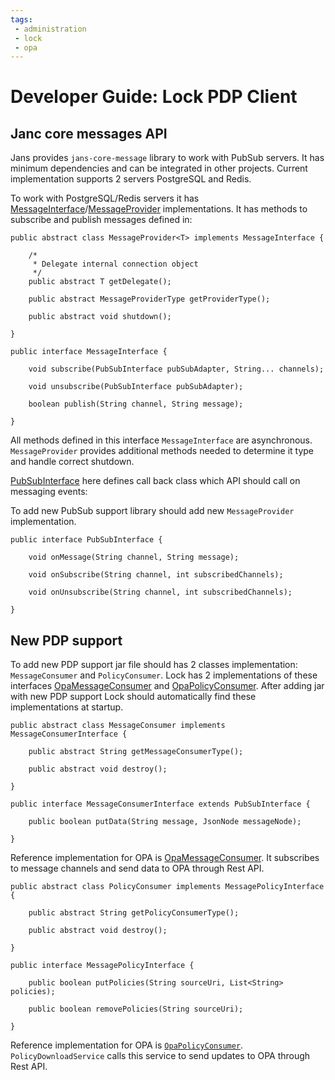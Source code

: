 ```yaml
---
tags:
 - administration
 - lock
 - opa
---
```


# Developer Guide: Lock PDP Client 

## Janc core messages API

Jans provides `jans-core-message` library to work with PubSub servers. It has minimum dependencies and can be integrated in other projects. Current implementation supports 2 servers PostgreSQL and Redis.

To work with PostgreSQL/Redis servers it has [MessageInterface](https://github.com/JanssenProject/jans/blob/main/jans-core/message/src/main/java/io/jans/service/message/provider/MessageInterface.java)/[MessageProvider](https://github.com/JanssenProject/jans/blob/main/jans-core/message/src/main/java/io/jans/service/message/provider/MessageProvider.java) implementations. It has methods to subscribe and publish messages defined in:

```
public abstract class MessageProvider<T> implements MessageInterface {

	/*
	 * Delegate internal connection object
	 */
	public abstract T getDelegate();

	public abstract MessageProviderType getProviderType();

	public abstract void shutdown();

}

public interface MessageInterface {

	void subscribe(PubSubInterface pubSubAdapter, String... channels);

	void unsubscribe(PubSubInterface pubSubAdapter);

	boolean publish(String channel, String message);

}

```

All methods defined in this interface `MessageInterface` are asynchronous.
`MessageProvider` provides additional methods needed to determine it type and handle correct shutdown.

[PubSubInterface](https://github.com/JanssenProject/jans/blob/main/jans-core/message/src/main/java/io/jans/service/message/pubsub/PubSubInterface.java) here defines call back class which API should call on messaging events:

To add new PubSub support library should add new `MessageProvider` implementation.

```
public interface PubSubInterface {

	void onMessage(String channel, String message);

	void onSubscribe(String channel, int subscribedChannels);

	void onUnsubscribe(String channel, int subscribedChannels);

}
```

## New PDP support


To add new PDP support jar file should has 2 classes implementation: `MessageConsumer` and `PolicyConsumer`. Lock has 2 implementations of these interfaces [OpaMessageConsumer](https://github.com/JanssenProject/jans/blob/main/jans-lock/service/src/main/java/io/jans/lock/service/consumer/message/opa/OpaMessageConsumer.java) and [OpaPolicyConsumer](https://github.com/JanssenProject/jans/blob/main/jans-lock/service/src/main/java/io/jans/lock/service/consumer/policy/opa/OpaPolicyConsumer.java). After adding jar with new PDP support Lock should automatically find these implementations at startup.

```
public abstract class MessageConsumer implements MessageConsumerInterface {

	public abstract String getMessageConsumerType();

	public abstract void destroy();

}

public interface MessageConsumerInterface extends PubSubInterface {

	public boolean putData(String message, JsonNode messageNode);

}

```

Reference implementation for OPA is [OpaMessageConsumer](https://github.com/JanssenProject/jans/blob/main/jans-lock/service/src/main/java/io/jans/lock/service/consumer/message/opa/OpaMessageConsumer.java). It subscribes to message channels and send data to OPA through Rest API.

```
public abstract class PolicyConsumer implements MessagePolicyInterface {

	public abstract String getPolicyConsumerType();

	public abstract void destroy();

}

public interface MessagePolicyInterface {
	
	public boolean putPolicies(String sourceUri, List<String> policies);

	public boolean removePolicies(String sourceUri);

}
```

Reference implementation for OPA is [`OpaPolicyConsumer`](https://github.com/JanssenProject/jans/blob/main/jans-lock/service/src/main/java/io/jans/lock/service/consumer/policy/opa/OpaPolicyConsumer.java). `PolicyDownloadService` calls this service to send updates to OPA through Rest API.
